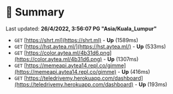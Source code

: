 # 📖 Summary
Last updated: **26/4/2022, 3:56:07 PG "Asia/Kuala_Lumpur"**

- `GET` [https://shrt.ml](https://shrt.ml) - **Up** (1589ms)
- `GET` [https://hst.aytea.ml/](https://hst.aytea.ml/) - **Up** (533ms)
- `GET` [https://color.aytea.ml/4b31d6.png](https://color.aytea.ml/4b31d6.png) - **Up** (1307ms)
- `GET` [https://memeapi.aytea14.repl.co/gimme](https://memeapi.aytea14.repl.co/gimme) - **Up** (416ms)
- `GET` [https://teledrivemy.herokuapp.com/dashboard](https://teledrivemy.herokuapp.com/dashboard) - **Up** (193ms)
